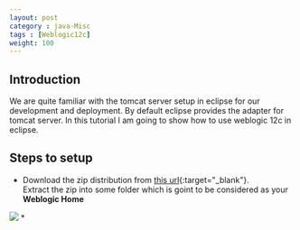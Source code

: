 ```yaml
---
layout: post
category : java-Misc
tags : [Weblogic12c]
weight: 100
---
```


## Introduction

We are quite familiar with the tomcat server setup in eclipse for our development and deployment. By default eclipse provides the adapter for tomcat server. In this tutorial I am going to show how to use weblogic 12c in eclipse.

## Steps to setup


 * Download the zip distribution from [this url](http://www.oracle.com/technetwork/middleware/weblogic/downloads/wls-main-097127.html){:target="_blank"}.  
Extract the zip into some folder which is goint to be considered as your **Weblogic Home**
<img src="https://cloud.githubusercontent.com/assets/11231867/8035478/b6af7184-0e0e-11e5-9d3c-bc9e9d4b27d4.png"/>
 *  
